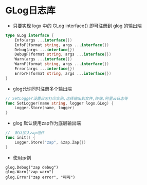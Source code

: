 # GLog日志库

- 只要实现 logx 中的 GLog interface{} 即可注册到 glog 的输出端

```go
type GLog interface {
	Info(args ...interface{})
	InfoF(format string, args ...interface{})
	Debug(args ...interface{})
	DebugF(format string, args ...interface{})
	Warn(args ...interface{})
	WarnF(format string, args ...interface{})
	Error(args ...interface{})
	ErrorF(format string, args ...interface{})
}
```

- glog允许同时注册多个输出端

```go
// SetLogger设置日志打印实例,选择输出到文件,终端,阿里云日志等
func SetLogger(name string, logger logx.GLog) {
	Logger.Store(name, logger)
}
```

- glog 默认使用zap作为底层输出端

```go
//  默认加入zap组件
func init() {
	Logger.Store("zap", &zap.Zap{})
}
```

- 使用示例

```
glog.Debug("zap debug")
glog.Warn("zap warn")
glog.Error("zap error", "呵呵")
```




